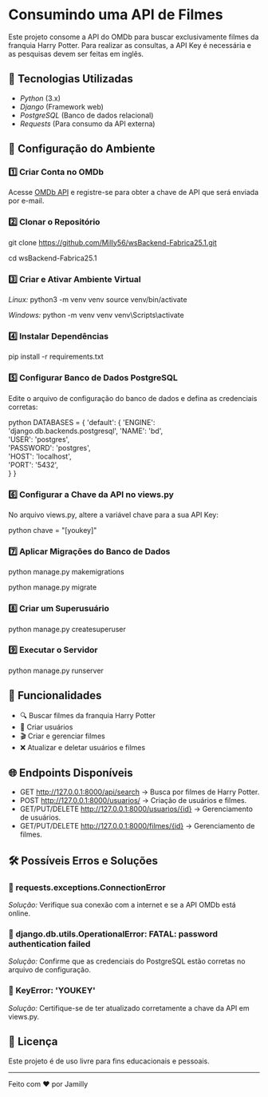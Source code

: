 # Consumindo uma API de Filmes

Este projeto consome a API do OMDb para buscar exclusivamente filmes da franquia Harry Potter. Para realizar as consultas, a API Key é necessária e as pesquisas devem ser feitas em inglês.

## 📌 Tecnologias Utilizadas

- *Python* (3.x)
- *Django* (Framework web)
- *PostgreSQL* (Banco de dados relacional)
- *Requests* (Para consumo da API externa)

## 🚀 Configuração do Ambiente

### 1️⃣ Criar Conta no OMDb

Acesse [OMDb API](https://www.omdbapi.com/) e registre-se para obter a chave de API que será enviada por e-mail.

### 2️⃣ Clonar o Repositório

git clone https://github.com/Milly56/wsBackend-Fabrica25.1.git

cd wsBackend-Fabrica25.1


### 3️⃣ Criar e Ativar Ambiente Virtual

*Linux:*
python3 -m venv venv
source venv/bin/activate


*Windows:*
python -m venv venv
venv\Scripts\activate


### 4️⃣ Instalar Dependências

pip install -r requirements.txt


### 5️⃣ Configurar Banco de Dados PostgreSQL

Edite o arquivo de configuração do banco de dados e defina as credenciais corretas:

python
DATABASES = {
    'default': {
        'ENGINE': 'django.db.backends.postgresql',
        'NAME': 'bd',  
        'USER': 'postgres',       
        'PASSWORD': 'postgres',    
        'HOST': 'localhost',     
        'PORT': '5432',   
    }
}


### 6️⃣ Configurar a Chave da API no views.py

No arquivo views.py, altere a variável chave para a sua API Key:

python
chave = "[youkey]"


### 7️⃣ Aplicar Migrações do Banco de Dados


python manage.py makemigrations

python manage.py migrate


### 8️⃣ Criar um Superusuário


python manage.py createsuperuser


### 9️⃣ Executar o Servidor

python manage.py runserver


## 📌 Funcionalidades

- 🔍 Buscar filmes da franquia Harry Potter
- 👥 Criar usuários
- 🎬 Criar e gerenciar filmes
- ❌ Atualizar e deletar usuários e filmes

## 🌐 Endpoints Disponíveis

- GET http://127.0.0.1:8000/api/search → Busca por filmes de Harry Potter.
- POST http://127.0.0.1:8000/usuarios/ → Criação de usuários e filmes.
- GET/PUT/DELETE http://127.0.0.1:8000/usuarios/{id} → Gerenciamento de usuários.
- GET/PUT/DELETE http://127.0.0.1:8000/filmes/{id} → Gerenciamento de filmes.

## 🛠 Possíveis Erros e Soluções

### 🚨 requests.exceptions.ConnectionError
*Solução:* Verifique sua conexão com a internet e se a API OMDb está online.

### 🚨 django.db.utils.OperationalError: FATAL: password authentication failed
*Solução:* Confirme que as credenciais do PostgreSQL estão corretas no arquivo de configuração.

### 🚨 KeyError: 'YOUKEY'
*Solução:* Certifique-se de ter atualizado corretamente a chave da API em views.py.

## 📜 Licença

Este projeto é de uso livre para fins educacionais e pessoais.

---
Feito com ❤️ por Jamilly